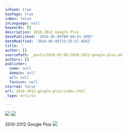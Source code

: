 ```yaml
---
inFeed: true
hasPage: true
inNav: false
inLanguage: null
keywords: []
description: 2010-2012 Google Plus
datePublished: '2016-05-09T00:48:41.269Z'
dateModified: '2016-05-08T23:55:57.856Z'
title: ''
author: []
sourcePath: _posts/2016-05-08-2010-2012-google-plus.md
authors: []
publisher:
  name: null
  domain: null
  url: null
  favicon: null
starred: false
url: 2010-2012-google-plus/index.html
_type: Article

---
```

![](https://s3-us-west-2.amazonaws.com/the-grid-img/p/8a8e67eb8421489018cda9705bdcc2943ca214a4.jpg)
![](https://the-grid-user-content.s3-us-west-2.amazonaws.com/e6450318-b894-46e0-8c43-5441516d5893.jpg)

2010-2012 Google Plus
![](https://the-grid-user-content.s3-us-west-2.amazonaws.com/1cfdb6e4-3b38-4a2e-832e-8a2dd75f9da9.png)